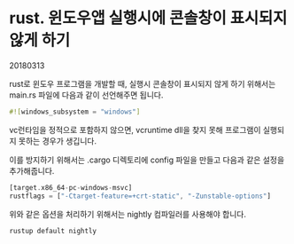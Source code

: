# rust. 윈도우앱 실행시에 콘솔창이 표시되지 않게 하기

20180313



rust로 윈도우 프로그램을 개발할 때, 실행시 콘솔창이 표시되지 않게 하기 위해서는 main.rs 파일에 다음과 같이 선언해주면 됩니다.



```rust
#![windows_subsystem = "windows"]
```



vc런타임을 정적으로 포함하지 않으면, vcruntime dll을 찾지 못해 프로그램이 실행되지 못하는 경우가 생깁니다.

이를 방지하기 위해서는 .cargo 디렉토리에 config 파일을 만들고 다음과 같은 설정을 추가해줍니다.



```rust
[target.x86_64-pc-windows-msvc]
rustflags = ["-Ctarget-feature=+crt-static", "-Zunstable-options"]
```



위와 같은 옵션을 처리하기 위해서는 nightly 컴파일러를 사용해야 합니다.



```
rustup default nightly
```

